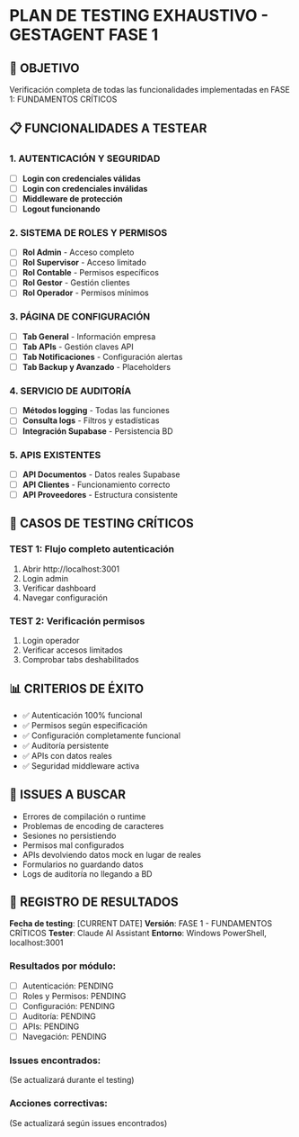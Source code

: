 # PLAN DE TESTING EXHAUSTIVO - GESTAGENT FASE 1

## 🎯 OBJETIVO
Verificación completa de todas las funcionalidades implementadas en FASE 1: FUNDAMENTOS CRÍTICOS

## 📋 FUNCIONALIDADES A TESTEAR

### 1. AUTENTICACIÓN Y SEGURIDAD
- [ ] **Login con credenciales válidas**
- [ ] **Login con credenciales inválidas**
- [ ] **Middleware de protección**
- [ ] **Logout funcionando**

### 2. SISTEMA DE ROLES Y PERMISOS
- [ ] **Rol Admin** - Acceso completo
- [ ] **Rol Supervisor** - Acceso limitado
- [ ] **Rol Contable** - Permisos específicos
- [ ] **Rol Gestor** - Gestión clientes
- [ ] **Rol Operador** - Permisos mínimos

### 3. PÁGINA DE CONFIGURACIÓN
- [ ] **Tab General** - Información empresa
- [ ] **Tab APIs** - Gestión claves API
- [ ] **Tab Notificaciones** - Configuración alertas
- [ ] **Tab Backup y Avanzado** - Placeholders

### 4. SERVICIO DE AUDITORÍA
- [ ] **Métodos logging** - Todas las funciones
- [ ] **Consulta logs** - Filtros y estadísticas
- [ ] **Integración Supabase** - Persistencia BD

### 5. APIS EXISTENTES
- [ ] **API Documentos** - Datos reales Supabase
- [ ] **API Clientes** - Funcionamiento correcto
- [ ] **API Proveedores** - Estructura consistente

## 🧪 CASOS DE TESTING CRÍTICOS

### TEST 1: Flujo completo autenticación
1. Abrir http://localhost:3001
2. Login admin
3. Verificar dashboard
4. Navegar configuración

### TEST 2: Verificación permisos
1. Login operador
2. Verificar accesos limitados
3. Comprobar tabs deshabilitados

## 📊 CRITERIOS DE ÉXITO
- ✅ Autenticación 100% funcional
- ✅ Permisos según especificación
- ✅ Configuración completamente funcional
- ✅ Auditoría persistente
- ✅ APIs con datos reales
- ✅ Seguridad middleware activa

## 🚨 ISSUES A BUSCAR

- Errores de compilación o runtime
- Problemas de encoding de caracteres
- Sesiones no persistiendo
- Permisos mal configurados
- APIs devolviendo datos mock en lugar de reales
- Formularios no guardando datos
- Logs de auditoría no llegando a BD

## 📝 REGISTRO DE RESULTADOS

**Fecha de testing**: [CURRENT DATE]
**Versión**: FASE 1 - FUNDAMENTOS CRÍTICOS
**Tester**: Claude AI Assistant
**Entorno**: Windows PowerShell, localhost:3001

### Resultados por módulo:
- [ ] Autenticación: PENDING
- [ ] Roles y Permisos: PENDING  
- [ ] Configuración: PENDING
- [ ] Auditoría: PENDING
- [ ] APIs: PENDING
- [ ] Navegación: PENDING

### Issues encontrados:
(Se actualizará durante el testing)

### Acciones correctivas:
(Se actualizará según issues encontrados) 